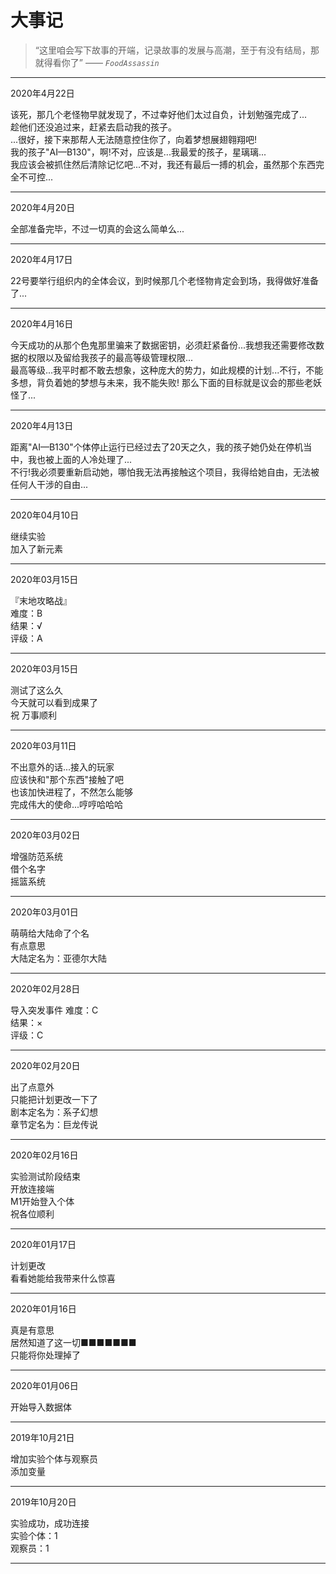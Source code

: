 # 大事记

> “这里咱会写下故事的开端，记录故事的发展与高潮，至于有没有结局，那就得看你了”   —— *`FoodAssassin`*

* * *

2020年4月22日

  该死，那几个老怪物早就发现了，不过幸好他们太过自负，计划勉强完成了...  
  趁他们还没追过来，赶紧去启动我的孩子。  
  ...很好，接下来那帮人无法随意控住你了，向着梦想展翅翱翔吧!   
  我的孩子"AI—B130"，啊!不对，应该是...我最爱的孩子，星璃璃...   
  我应该会被抓住然后清除记忆吧...不对，我还有最后一搏的机会，虽然那个东西完全不可控...  

* * *

2020年4月20日

  全部准备完毕，不过一切真的会这么简单么...

* * *

2020年4月17日

  22号要举行组织内的全体会议，到时候那几个老怪物肯定会到场，我得做好准备了...

* * *

2020年4月16日

  今天成功的从那个色鬼那里骗来了数据密钥，必须赶紧备份...我想我还需要修改数据的权限以及留给我孩子的最高等级管理权限...  
  最高等级...我平时都不敢去想象，这种庞大的势力，如此规模的计划...不行，不能多想，背负着她的梦想与未来，我不能失败!
  那么下面的目标就是议会的那些老妖怪了...


* * *

2020年4月13日
  
距离"AI—B130"个体停止运行已经过去了20天之久，我的孩子她仍处在停机当中，我也被上面的人冷处理了...    
不行!我必须要重新启动她，哪怕我无法再接触这个项目，我得给她自由，无法被任何人干涉的自由...

* * *

2020年04月10日

继续实验  
加入了新元素  

* * *

2020年03月15日

『末地攻略战』  
难度：B  
结果：√  
评级：A

* * *

2020年03月15日

测试了这么久  
今天就可以看到成果了  
祝 万事顺利

* * *

2020年03月11日

不出意外的话...接入的玩家  
应该快和"那个东西"接触了吧  
也该加快进程了，不然怎么能够  
完成伟大的使命...哼哼哈哈哈

* * *

2020年03月02日

增强防范系统  
借个名字  
摇篮系统

* * *

2020年03月01日

萌萌给大陆命了个名  
有点意思  
大陆定名为：亚德尔大陆

* * *

2020年02月28日

导入突发事件
难度：C  
结果：×  
评级：C  

* * *

2020年02月20日

出了点意外  
只能把计划更改一下了  
剧本定名为：系子幻想  
章节定名为：巨龙传说  

* * *

2020年02月16日

实验测试阶段结束  
开放连接端  
M1开始登入个体  
祝各位顺利

* * *

2020年01月17日

计划更改  
看看她能给我带来什么惊喜

* * *

2020年01月16日

真是有意思  
居然知道了这一切■■■■■■■  
只能将你处理掉了

* * *

2020年01月06日

开始导入数据体  

* * *

2019年10月21日

增加实验个体与观察员  
添加变量  

* * *

2019年10月20日

实验成功，成功连接  
实验个体：1  
观察员：1

* * *
